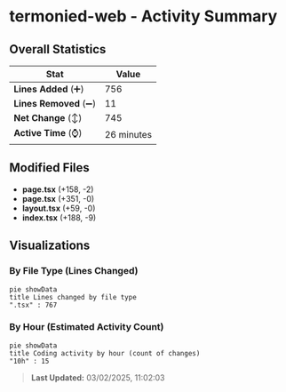# termonied-web - Activity Summary 

## Overall Statistics

| Stat                   | Value                                                             |
| ---------------------- | ----------------------------------------------------------------- |
| **Lines Added** (➕)   | 756                                          |
| **Lines Removed** (➖) | 11                                        |
| **Net Change** (↕)    | 745                |
| **Active Time** (⌚)   | 26 minutes |


## Modified Files
- **page.tsx** (+158, -2)
- **page.tsx** (+351, -0)
- **layout.tsx** (+59, -0)
- **index.tsx** (+188, -9)

## Visualizations

### By File Type (Lines Changed)

```mermaid
pie showData
title Lines changed by file type
".tsx" : 767
```

### By Hour (Estimated Activity Count)

```mermaid
pie showData
title Coding activity by hour (count of changes)
"10h" : 15
```


> **Last Updated:** 03/02/2025, 11:02:03